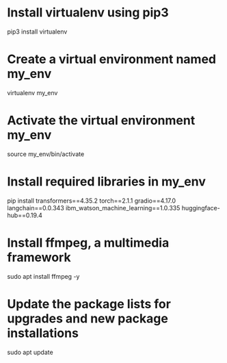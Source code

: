 # Install virtualenv using pip3
pip3 install virtualenv

# Create a virtual environment named my_env
virtualenv my_env

# Activate the virtual environment my_env
source my_env/bin/activate

# Install required libraries in my_env
pip install transformers==4.35.2 torch==2.1.1 gradio==4.17.0 langchain==0.0.343 ibm_watson_machine_learning==1.0.335 huggingface-hub==0.19.4

# Install ffmpeg, a multimedia framework
sudo apt install ffmpeg -y

# Update the package lists for upgrades and new package installations
sudo apt update

